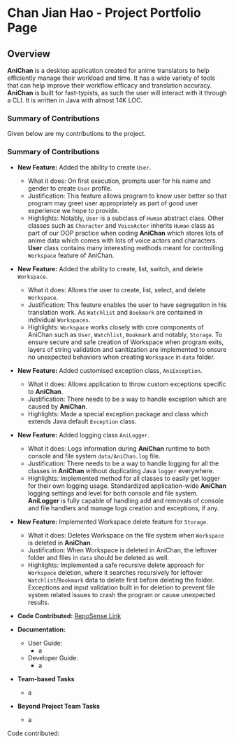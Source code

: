 
# Chan Jian Hao - Project Portfolio Page

## Overview

**AniChan** is a desktop application created for anime translators to help efficiently manage their workload and time. It has a wide variety of tools that can help improve their workflow efficacy and translation accuracy. **AniChan** is built for fast-typists, as such the user will interact with it through a CLI. It is written in Java with almost 14K LOC.

### Summary of Contributions

Given below are my contributions to the project.

### Summary of Contributions
*   **New Feature:** Added the ability to create `User`.
    *   What it does: On first execution, prompts user for his name and gender to create `User` profile.
    *   Justification: This feature allows program to know user better so that program may greet user appropriately as part of good user experience we hope to provide.
    *   Highlights: Notably, `User` is a subclass of `Human` abstract class. Other classes such as `Character` and `VoiceActor` inherits `Human` class as part of our OOP practice when coding **AniChan** which stores lots of anime data which comes with lots of voice actors and characters. **User** class contains many interesting methods meant for controlling `Workspace` feature of AniChan.

*   **New Feature:** Added the ability to create, list, switch, and delete `Workspace`.
    *   What it does: Allows the user to create, list, select, and delete `Workspace`.
    *   Justification: This feature enables the user to have segregation in his translation work. As `Watchlist` and `Bookmark` are contained in individual `Workspaces`.
    *   Highlights: `Workspace` works closely with core components of AniChan such as `User`, `Watchlist`, `Bookmark` and notably, `Storage`. To ensure secure and safe creation of Workspace when program exits, layers of string validation and sanitization are implemented to ensure no unexpected behaviors when creating `Workspace` in `data` folder.

*   **New Feature:** Added customised exception class, `AniException`.
    *   What it does: Allows application to throw custom exceptions specific to **AniChan**.
    *   Justification: There needs to be a way to handle exception which are caused by **AniChan**.
    *   Highlights: Made a special exception package and class which extends Java default `Exception` class.

*   **New Feature:** Added logging class `AniLogger`.
    *   What it does: Logs information during **AniChan** runtime to both console and file system `data/AniChan.log` file.
    *   Justification: There needs to be a way to handle logging for all the classes in **AniChan** without duplicating Java `logger` everywhere.
    *   Highlights: Implemented method for all classes to easily get logger for their own logging usage. Standardized application-wide **AniChan** logging settings and level for both console and file system. **AniLogger** is fully capable of handling add and removals of console and file handlers and manage logs creation and exceptions, if any.

*   **New Feature:** Implemented Workspace delete feature for `Storage`.
    *   What it does: Deletes Workspace on the file system when `Workspace` is deleted in **AniChan**.
    *   Justification: When Workspace is deleted in AniChan, the leftover folder and files in `data` should be deleted as well.
    *   Highlights: Implemented a safe recursive delete approach for `Workspace` deletion, where it searches recursively for leftover `Watchlist`/`Bookmark` data to delete first before deleting the folder. Exceptions and input validation built in for deletion to prevent file system related issues to crash the program or cause unexpected results.

*   **Code Contributed:** [RepoSense Link](https://nus-cs2113-ay2021s1.github.io/tp-dashboard/#breakdown=true&search=chanjianhao)
    
*   **Documentation:**
    *   User Guide: 
        *   a
    *   Developer Guide:
        *   a
    
*   **Team-based Tasks**
    *   a
    
*   **Beyond Project Team Tasks**
    *   a



Code contributed: 

